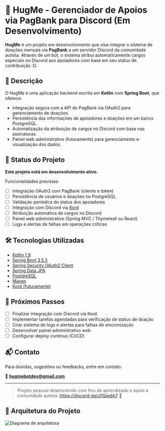# 🤗 HugMe - Gerenciador de Apoios via PagBank para Discord (Em Desenvolvimento)

**HugMe** é um projeto em desenvolvimento que visa integrar o sistema de doações mensais via **PagBank** a um servidor Discord da comunidade autista. Através de um bot, o sistema atribui automaticamente cargos especiais no Discord aos apoiadores com base em seu status de contribuição :D.

## 📌 Descrição

O HugMe é uma aplicação backend escrita em **Kotlin** com **Spring Boot**, que oferece:

- Integração segura com a API do PagBank via OAuth2 para gerenciamento de doações.
- Persistência das informações de apoiadores e doações em um banco PostgreSQL.
- Automatização da atribuição de cargos no Discord com base nas assinaturas.
- Painel web administrativo (futuramente) para gerenciamento e visualização dos dados.

## 🚧 Status do Projeto

**Este projeto está em desenvolvimento ativo.**

Funcionalidades previstas:

- [ ] Integração OAuth2 com PagBank (cliente e token)
- [ ] Persistência de usuários e doações no PostgreSQL
- [ ] Validação periódica do status dos apoiadores
- [ ] Integração com Discord via [Kord](https://github.com/kordlib/kord)
- [ ] Atribuição automática de cargos no Discord
- [ ] Painel web administrativo (Spring MVC / Thymeleaf ou React)
- [ ] Logs e alertas de falhas em operações críticas

## 🛠 Tecnologias Utilizadas

- [Kotlin 1.9](https://kotlinlang.org/)
- [Spring Boot 3.5.3](https://spring.io/projects/spring-boot)
- [Spring Security OAuth2 Client](https://docs.spring.io/spring-security/reference/servlet/oauth2/client/index.html)
- [Spring Data JPA](https://spring.io/projects/spring-data-jpa)
- [PostgreSQL](https://www.postgresql.org/)
- [Maven](https://maven.apache.org/)
- [Kord (futuramente)](https://github.com/kordlib/kord)


## 🧭 Próximos Passos

- [ ] Finalizar integração com Discord via Kord
- [ ] Implementar tarefas agendadas para verificação de status de doação
- [ ] Criar sistema de logs e alertas para falhas de sincronização
- [ ] Desenvolver painel administrativo web
- [ ] Configurar deploy contínuo (CI/CD)

## 📬 Contato

Para dúvidas, sugestões ou feedbacks, entre em contato:

📧 **hugmebotdev@gmail.com**

---

> Projeto pessoal desenvolvido com fins de aprendizado e apoio à comunidade autista. https://discord.gg/uYQwdjh7 💙

## 🧱 Arquitetura do Projeto

![Diagrama de arquitetura](docs/arquitetura.png)
